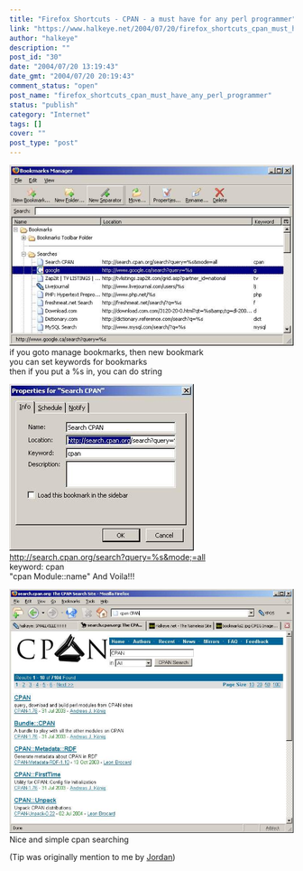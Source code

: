```yaml
---
title: "Firefox Shortcuts - CPAN - a must have for any perl programmer"
link: "https://www.halkeye.net/2004/07/20/firefox_shortcuts_cpan_must_have_any_perl_programmer/"
author: "halkeye"
description: ""
post_id: "30"
date: "2004/07/20 13:19:43"
date_gmt: "2004/07/20 20:19:43"
comment_status: "open"
post_name: "firefox_shortcuts_cpan_must_have_any_perl_programmer"
status: "publish"
category: "Internet"
tags: []
cover: ""
post_type: "post"
---
```


![](bookmarks1.jpg)  
if you goto manage bookmarks, then new bookmark  
you can set keywords for bookmarks  
then if you put a %s in, you can do  string

![](bookmarks2.jpg)  
http://search.cpan.org/search?query=%s&mode;=all  
keyword: cpan  
"cpan Module::name"
And Voila!!!  

![](bookmarks3.jpg)  
Nice and simple cpan searching
  

(Tip was originally mention to me by [Jordan](http://j0rd.ath.cx))

